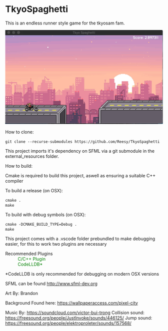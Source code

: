 # TkyoSpaghetti

This is an endless runner style game for the tkyosam fam. 

![Game screenshot](game_screenshot.png)

How to clone:

```
git clone --recurse-submodules https://github.com/Reesy/TkyoSpaghetti
```

This project imports it's dependency on SFML via a git submodule in the external_resources folder.

How to build:

Cmake is required to build this project, aswell as ensuring a suitable C++ compiler

To build a release (on OSX):

```
cmake .
make
```

To build with debug symbols (on OSX):
```
cmake -DCMAKE_BUILD_TYPE=Debug .
make
```

This project comes with a .vscode folder prebundled to make debugging easier, for this to work two plugins are necessary 

<dl>
    <dt> Recommended Plugins<dt>
    <dd style='color:green'>C/C++ Plugin </dd>
    <dd style='color:green'>CodeLLDB* </dd>
<dl>

\*CodeLLDB is only recommended for debugging on modern OSX versions

SFML can be found http://www.sfml-dev.org

Art By: Brandon

Background Found here: https://wallpaperaccess.com/pixel-city

Music By: https://soundcloud.com/victor-bui-trong 
Collision sound: https://freesound.org/people/JustInvoke/sounds/446125/ 
Jump sound: https://freesound.org/people/elektroproleter/sounds/157568/
